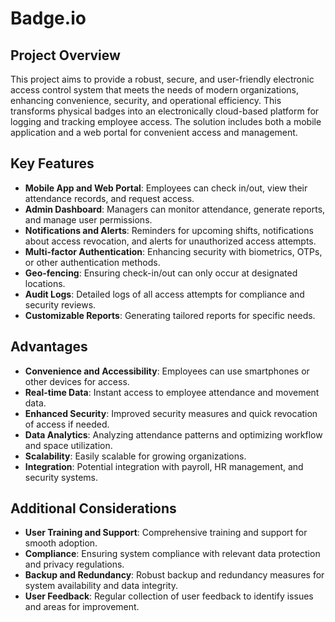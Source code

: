# **Badge.io**

## **Project Overview**

This project aims to provide a robust, secure, and user-friendly electronic access control system that meets the needs of modern organizations, enhancing convenience, security, and operational efficiency. This transforms physical badges into an electronically cloud-based platform for logging and tracking employee access. The solution includes both a mobile application and a web portal for convenient access and management.

## **Key Features**

- **Mobile App and Web Portal**: Employees can check in/out, view their attendance records, and request access.
- **Admin Dashboard**: Managers can monitor attendance, generate reports, and manage user permissions.
- **Notifications and Alerts**: Reminders for upcoming shifts, notifications about access revocation, and alerts for unauthorized access attempts.
- **Multi-factor Authentication**: Enhancing security with biometrics, OTPs, or other authentication methods.
- **Geo-fencing**: Ensuring check-in/out can only occur at designated locations.
- **Audit Logs**: Detailed logs of all access attempts for compliance and security reviews.
- **Customizable Reports**: Generating tailored reports for specific needs.

## **Advantages**

- **Convenience and Accessibility**: Employees can use smartphones or other devices for access.
- **Real-time Data**: Instant access to employee attendance and movement data.
- **Enhanced Security**: Improved security measures and quick revocation of access if needed.
- **Data Analytics**: Analyzing attendance patterns and optimizing workflow and space utilization.
- **Scalability**: Easily scalable for growing organizations.
- **Integration**: Potential integration with payroll, HR management, and security systems.

## **Additional Considerations**

- **User Training and Support**: Comprehensive training and support for smooth adoption.
- **Compliance**: Ensuring system compliance with relevant data protection and privacy regulations.
- **Backup and Redundancy**: Robust backup and redundancy measures for system availability and data integrity.
- **User Feedback**: Regular collection of user feedback to identify issues and areas for improvement.